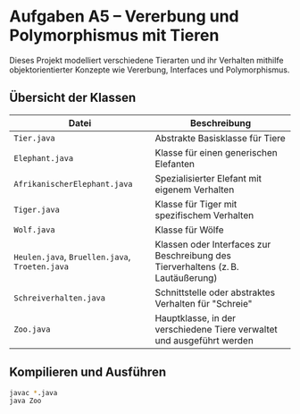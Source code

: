 # Aufgaben A5 – Vererbung und Polymorphismus mit Tieren

Dieses Projekt modelliert verschiedene Tierarten und ihr Verhalten mithilfe objektorientierter Konzepte wie Vererbung, Interfaces und Polymorphismus.

## Übersicht der Klassen

| Datei                      | Beschreibung                                                    |
|----------------------------|-----------------------------------------------------------------|
| `Tier.java`                | Abstrakte Basisklasse für Tiere                                 |
| `Elephant.java`            | Klasse für einen generischen Elefanten                          |
| `AfrikanischerElephant.java` | Spezialisierter Elefant mit eigenem Verhalten                  |
| `Tiger.java`               | Klasse für Tiger mit spezifischem Verhalten                     |
| `Wolf.java`                | Klasse für Wölfe                                                |
| `Heulen.java`, `Bruellen.java`, `Troeten.java` | Klassen oder Interfaces zur Beschreibung des Tierverhaltens (z. B. Lautäußerung) |
| `Schreiverhalten.java`     | Schnittstelle oder abstraktes Verhalten für "Schreie"          |
| `Zoo.java`                 | Hauptklasse, in der verschiedene Tiere verwaltet und ausgeführt werden |

## Kompilieren und Ausführen

```bash
javac *.java
java Zoo
```
